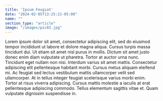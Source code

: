 ```yaml
---
title: 'Ipsum Feugiat'
date: "2024-02-05T13:25:21-05:00"
name: ""
section_type: "article"
image: "/images/pic02.jpg"
---
```

Lorem ipsum dolor sit amet, consectetur adipiscing elit, sed do eiusmod tempor incididunt ut labore et dolore magna aliqua. Cursus turpis massa tincidunt dui. Ut etiam sit amet nisl purus in mollis. Dictum sit amet justo donec enim diam vulputate ut pharetra. Tortor at auctor urna nunc. Tincidunt eget nullam non nisi. Interdum varius sit amet mattis. Consectetur adipiscing elit pellentesque habitant morbi. Cursus metus aliquam eleifend mi. Ac feugiat sed lectus vestibulum mattis ullamcorper velit sed ullamcorper. At in tellus integer feugiat scelerisque varius morbi enim. Tortor at risus viverra adipiscing. Cursus mattis molestie a iaculis at erat pellentesque adipiscing commodo. Tellus elementum sagittis vitae et. Quam vulputate dignissim suspendisse in.
